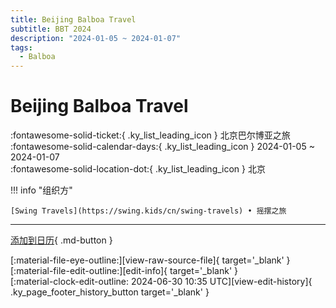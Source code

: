 ```yaml
---
title: Beijing Balboa Travel
subtitle: BBT 2024
description: "2024-01-05 ~ 2024-01-07"
tags:
  - Balboa
---
```


# Beijing Balboa Travel 

:fontawesome-solid-ticket:{ .ky_list_leading_icon } 北京巴尔博亚之旅  
:fontawesome-solid-calendar-days:{ .ky_list_leading_icon } 2024-01-05 ~ 2024-01-07  
:fontawesome-solid-location-dot:{ .ky_list_leading_icon } 北京  

!!! info "组织方"

    [Swing Travels](https://swing.kids/cn/swing-travels) • 摇摆之旅  

---

[添加到日历](https://swing.news/ics/zh-Hans/2024/cn/beijing-balboa-travel-2024.ics){ .md-button }

<div class="ky_page_footer" markdown>
<div class="ky_page_footer_trailing" markdown="span">
[:material-file-eye-outline:][view-raw-source-file]{ target='_blank' }
[:material-file-edit-outline:][edit-info]{ target='_blank' }
</div>
<div class="ky_page_footer_leading" markdown="span">
[:material-clock-edit-outline: 2024-06-30 10:35 UTC][view-edit-history]{ .ky_page_footer_history_button target='_blank' }
</div>
</div>

[view-raw-source-file]: https://github.com/swingdance/events/blob/main/2024/cn/beijing-balboa-travel-2024.json "查看原始源文件"
[edit-info]: https://github.com/swingdance/events/issues/new?assignees=&labels=update+event&projects=&template=03-update_entity.yml&title=%5B2024%2Fcn%5D%20Beijing%20Balboa%20Travel&region=cn&year=2024&id=beijing-balboa-travel-2024&name=Beijing%20Balboa%20Travel&org_id=swing-travels "编辑信息"

[view-edit-history]: https://github.com/swingdance/events/commits/main/2024/cn/beijing-balboa-travel-2024.json "查看编辑历史"

